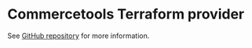 # Commercetools Terraform provider

See [GitHub repository](https://github.com/labd/terraform-provider-commercetools) for more information.
